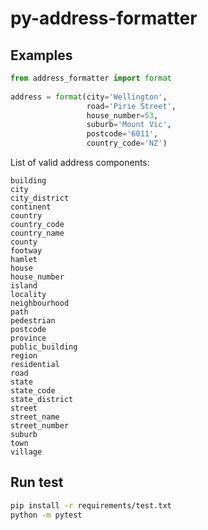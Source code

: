 # py-address-formatter

## Examples

```python
from address_formatter import format
          
address = format(city='Wellington',
                 road='Pirie Street',
                 house_number=53,
                 suburb='Mount Vic',
                 postcode='6011',
                 country_code='NZ')
```

List of valid address components:
    
    building
    city
    city_district
    continent
    country
    country_code
    country_name
    county
    footway
    hamlet
    house
    house_number
    island
    locality
    neighbourhood
    path
    pedestrian
    postcode
    province
    public_building
    region
    residential
    road
    state
    state_code
    state_district
    street
    street_name
    street_number
    suburb
    town
    village

## Run test

```bash
pip install -r requirements/test.txt
python -m pytest
```
